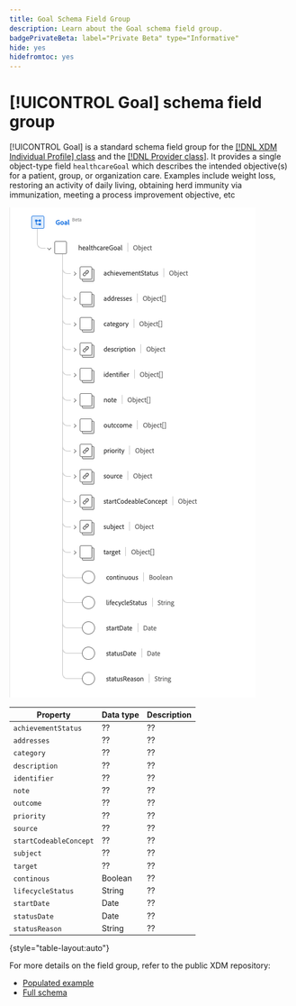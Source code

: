 ```yaml
---
title: Goal Schema Field Group
description: Learn about the Goal schema field group.
badgePrivateBeta: label="Private Beta" type="Informative"
hide: yes
hidefromtoc: yes
---
```

# [!UICONTROL Goal] schema field group

[!UICONTROL Goal] is a standard schema field group for the [[!DNL XDM Individual Profile] class](../../classes/individual-profile.md) and the [[!DNL Provider class]](../../classes/provider.md). It provides a single object-type field `healthcareGoal` which describes the intended objective(s) for a patient, group, or organization care. Examples include weight loss, restoring an activity of daily living, obtaining herd immunity via immunization, meeting a process improvement objective, etc 

![Field group structure](../../images/field-groups/goal.png)

| Property | Data type | Description |
| --- | --- | --- |
| `achievementStatus` | ?? | ?? |
| `addresses`| ?? | ?? |
| `category` | ?? | ?? |
| `description` | ?? | ??|
| `identifier` | ?? | ?? |
| `note` | ?? | ?? |
| `outcome` | ?? | ?? |
| `priority` | ?? | ?? |
| `source` | ?? | ?? |
| `startCodeableConcept` | ?? | ?? |
| `subject` | ?? | ?? |
| `target` | ?? | ?? |
| `continous` | Boolean | ?? |
| `lifecycleStatus` | String | ?? |
| `startDate` | Date | ?? |
| `statusDate` | Date | ?? |
| `statusReason` | String | ?? |

{style="table-layout:auto"}

For more details on the field group, refer to the public XDM repository:

* [Populated example](https://github.com/adobe/xdm/blob/master/extensions/industry/healthcare/fhir/fieldgroups/goal.example.1.json)
* [Full schema](https://github.com/adobe/xdm/blob/master/extensions/industry/healthcare/fhir/fieldgroups/goal.example.1.json)
